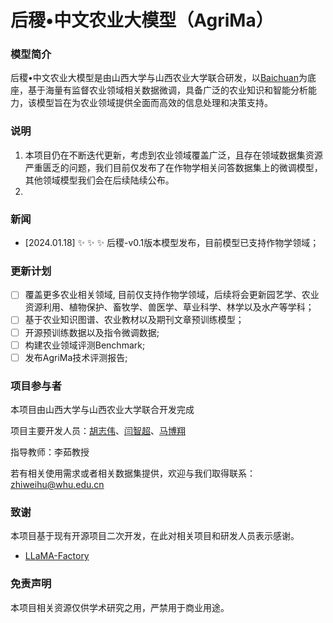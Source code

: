 # 后稷•中文农业大模型（AgriMa）
### 模型简介
后稷•中文农业大模型是由山西大学与山西农业大学联合研发，以[Baichuan](https://huggingface.co/baichuan-inc)为底座，基于海量有监督农业领域相关数据微调，具备广泛的农业知识和智能分析能力，该模型旨在为农业领域提供全面而高效的信息处理和决策支持。
### 说明
1. 本项目仍在不断迭代更新，考虑到农业领域覆盖广泛，且存在领域数据集资源严重匮乏的问题，我们目前仅发布了在作物学相关问答数据集上的微调模型，其他领域模型我们会在后续陆续公布。
2. 
### 新闻
- [2024.01.18] ✨ ✨ ✨ 后稷-v0.1版本模型发布，目前模型已支持作物学领域；
### 更新计划
- [ ] 覆盖更多农业相关领域, 目前仅支持作物学领域，后续将会更新园艺学、农业资源利用、植物保护、畜牧学、兽医学、草业科学、林学以及水产等学科；
- [ ] 基于农业知识图谱、农业教材以及期刊文章预训练模型；
- [ ] 开源预训练数据以及指令微调数据;
- [ ] 构建农业领域评测Benchmark;
- [ ] 发布AgriMa技术评测报告;

### 项目参与者
本项目由山西大学与山西农业大学联合开发完成

项目主要开发人员：[胡志伟](https://github.com/zhiweihu1103)、[闫智超](https://github.com/yzc111)、[马博翔](https://github.com/MattMaBX)

指导教师：李茹教授

若有相关使用需求或者相关数据集提供，欢迎与我们取得联系：zhiweihu@whu.edu.cn
### 致谢
本项目基于现有开源项目二次开发，在此对相关项目和研发人员表示感谢。
* [LLaMA-Factory](https://github.com/hiyouga/LLaMA-Factory)
### 免责声明
本项目相关资源仅供学术研究之用，严禁用于商业用途。
